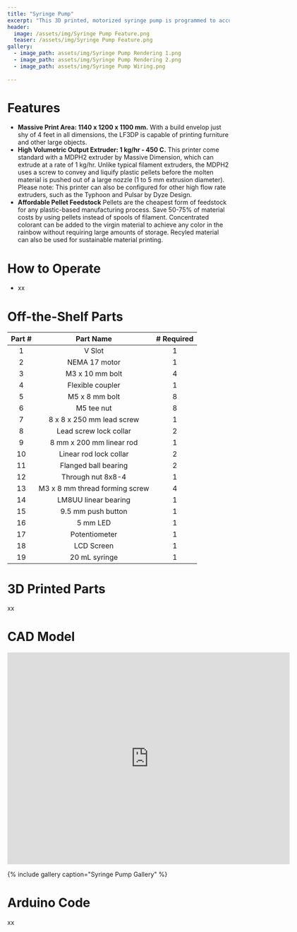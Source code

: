 ```yaml
---
title: "Syringe Pump"
excerpt: "This 3D printed, motorized syringe pump is programmed to accurately deliver liquid from 5mL - 20mL syringes."
header:
  image: /assets/img/Syringe Pump Feature.png
  teaser: /assets/img/Syringe Pump Feature.png
gallery:
  - image_path: assets/img/Syringe Pump Rendering 1.png
  - image_path: assets/img/Syringe Pump Rendering 2.png
  - image_path: assets/img/Syringe Pump Wiring.png
   
---
```


# Features

* **Massive Print Area: 1140 x 1200 x 1100 mm.** With a build envelop just shy of 4 feet in all dimensions, the LF3DP is capable of printing furniture and other large objects.
* **High Volumetric Output Extruder: 1 kg/hr - 450 C.** This printer come standard with a MDPH2 extruder by Massive Dimension, which can extrude at a rate of 1 kg/hr. Unlike typical filament extruders, the MDPH2 uses a screw to convey and liquify plastic pellets before the molten material is pushed out of a large nozzle (1 to 5 mm extrusion diameter). Please note: This printer can also be configured for other high flow rate extruders, such as the Typhoon and Pulsar by Dyze Design.
* **Affordable Pellet Feedstock** Pellets are the cheapest form of feedstock for any plastic-based manufacturing process. Save 50-75% of material costs by using pellets instead of spools of filament. Concentrated colorant can be added to the virgin material to achieve any color in the rainbow without requiring large amounts of storage. Recyled material can also be used for sustainable material printing.

# How to Operate

* xx


# Off-the-Shelf Parts

| Part # | Part Name | # Required |
|:---------:|:----------:|:-------------:|
| 1 | V Slot | 1 |
| 2 | NEMA 17 motor | 1 |
| 3 | M3 x 10 mm bolt | 4 |
| 4 | Flexible coupler | 1 |
| 5 | M5 x 8 mm bolt | 8 |
| 6 | M5 tee nut | 8 |
| 7 | 8 x 8 x 250 mm lead screw | 1 |
| 8 | Lead screw lock collar | 2 |
| 9 | 8 mm x 200 mm linear rod | 1 |
| 10 | Linear rod lock collar | 2 |
| 11 | Flanged ball bearing | 2 |
| 12 | Through nut 8x8-4 | 1 |
| 13 | M3 x 8 mm thread forming screw | 4 |
| 14 | LM8UU linear bearing | 1 |
| 15 | 9.5 mm push button | 1 |
| 16 | 5 mm LED | 1 |
| 17 | Potentiometer | 1 |
| 18 | LCD Screen | 1 |
| 19 | 20 mL syringe | 1 |

# 3D Printed Parts

xx

# CAD Model
<iframe src="https://vanderbilt643.autodesk360.com/shares/public/SH512d4QTec90decfa6e1faab3ee761fd268?mode=embed" width="640" height="480" allowfullscreen="true" webkitallowfullscreen="true" mozallowfullscreen="true"  frameborder="0"></iframe>

{% include gallery caption="Syringe Pump Gallery" %}

# Arduino Code

xx
